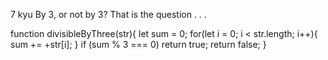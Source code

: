 7 kyu
By 3, or not by 3? That is the question . . .

function divisibleByThree(str){
let sum = 0;
for(let i = 0; i < str.length; i++){
sum += +str[i];
 }
if (sum % 3 === 0) return true;
return false;
}
